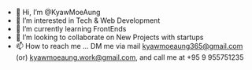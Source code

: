 - 👋 Hi, I’m @KyawMoeAung
- 👀 I’m interested in Tech & Web Development
- 🌱 I’m currently learning FrontEnds
- 💞️ I’m looking to collaborate on New Projects with startups
- 📫 How to reach me ... DM me via mail kyawmoeaung365@gmail.com (or) kyawmoeaung.work@gmail.com, and call me at +95 9 955751235
<!---
KyawMoeAungRainn/KyawMoeAungRainn is a ✨ special ✨ repository because its `README.md` (this file) appears on your GitHub profile.
You can click the Preview link to take a look at your changes.
--->

